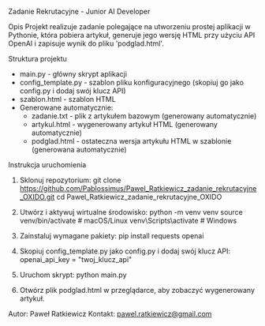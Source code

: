 Zadanie Rekrutacyjne - Junior AI Developer

Opis
Projekt realizuje zadanie polegające na utworzeniu prostej aplikacji w Pythonie, która pobiera artykuł, generuje jego wersję HTML przy użyciu API OpenAI i zapisuje wynik do pliku 'podglad.html'.

Struktura projektu

- main.py - główny skrypt aplikacji
- config_template.py - szablon pliku konfiguracyjnego (skopiuj go jako config.py i dodaj swój klucz API)
- szablon.html - szablon HTML
- Generowane automatycznie:
  - zadanie.txt - plik z artykułem bazowym (generowany automatycznie)
  - artykul.html - wygenerowany artykuł HTML (generowany automatycznie)
  - podglad.html - ostateczna wersja artykułu HTML w szablonie (generowana automatycznie)

Instrukcja uruchomienia

1. Sklonuj repozytorium:
   git clone https://github.com/Pablossimus/Pawel_Ratkiewicz_zadanie_rekrutacyjne_OXIDO.git
   cd Pawel_Ratkiewicz_zadanie_rekrutacyjne_OXIDO

2. Utwórz i aktywuj wirtualne środowisko:
   python -m venv venv
   source venv/bin/activate  # macOS/Linux
   venv\Scripts\activate  # Windows

3. Zainstaluj wymagane pakiety:
   pip install requests openai

4. Skopiuj config_template.py jako config.py i dodaj swój klucz API:
   openai_api_key = "twoj_klucz_api"

5. Uruchom skrypt:
   python main.py

6. Otwórz plik podglad.html w przeglądarce, aby zobaczyć wygenerowany artykuł.

Autor:
Paweł Ratkiewicz
Kontakt: pawel.ratkiewicz@gmail.com
